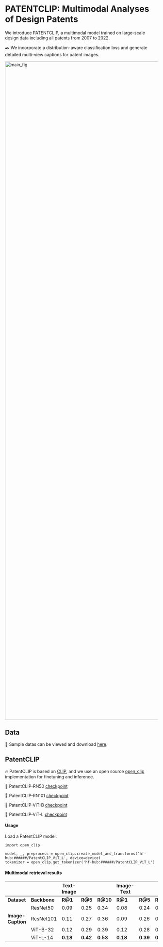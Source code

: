 # PATENTCLIP: Multimodal Analyses of Design Patents 
We introduce PATENTCLIP, a multimodal model trained on large-scale design data including all patents from 2007 to 2022.

:black_nib: We incorporate a distribution-aware classification loss and generate detailed multi-view captions for patent images.


<img width="2168" alt="main_fig" src="">

## Data
:green_book: Sample datas can be viewed and download [here]().

## PatentCLIP
:fire: PatentCLIP is based on [CLIP](https://github.com/openai/CLIP), and we use an open source [open_clip](https://github.com/mlfoundations/open_clip) implementation for finetuning and inference.

:hugs: PatentCLIP-RN50 [checkpoint](https://huggingface.co/hhshomee/PatentCLIP_RN50)

:hugs: PatentCLIP-RN101 [checkpoint](https://huggingface.co/hhshomee/PatentCLIP_RN101)

:hugs: PatentCLIP-ViT-B [checkpoint](https://huggingface.co/hhshomee/PatentCLIP_ViT_B)

:hugs: PatentCLIP-ViT-L [checkpoint](https://huggingface.co/hhshomee/PatentCLIP_ViT_L)



#### Usage
Load a PatentCLIP model:
```
import open_clip

model, _, preprocess = open_clip.create_model_and_transforms('hf-hub:######/PatentCLIP_ViT_L', device=device)
tokenizer = open_clip.get_tokenizer('hf-hub:######/PatentCLIP_ViT_L')
```

#### Multimodal retrieval results 


|                          |          | **Text-Image** |       |       | **Image-Text** |       |       |
|--------------------------|----------|----------------|-------|-------|----------------|-------|-------|
| **Dataset**              | **Backbone** | **R@1**       | **R@5** | **R@10** | **R@1**       | **R@5** | **R@10** |
|    | ResNet50 | 0.09           | 0.25  | 0.34  | 0.08           | 0.24  | 0.33  |
|   **Image-Caption**                            | ResNet101| 0.11           | 0.27  | 0.36  | 0.09           | 0.26  | 0.35  |
|                          | ViT-B-32 | 0.12           | 0.29  | 0.39  | 0.12           | 0.28  | 0.38  |
|                          | ViT-L-14 | **0.18**       | **0.42** | **0.53** | **0.18**       | **0.39** | **0.50** |
